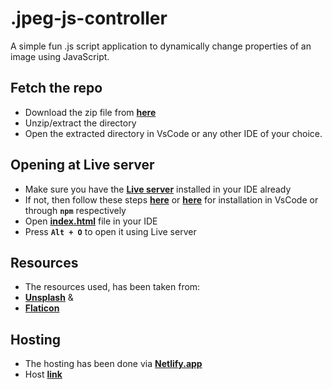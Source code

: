 # .jpeg-js-controller
A simple fun .js script application to dynamically change properties of an image using JavaScript.

## Fetch the repo
 - Download the zip file from [**here**](https://github.com/kxnyshk/.jpeg-js-controller/archive/refs/heads/master.zip)
 - Unzip/extract the directory
 - Open the extracted directory in VsCode or any other IDE of your choice.

## Opening at Live server
 - Make sure you have the [**Live server**](https://marketplace.visualstudio.com/items?itemName=ritwickdey.LiveServer) installed in your IDE already
 - If not, then follow these steps [**here**](https://marketplace.visualstudio.com/items?itemName=ritwickdey.LiveServer) or [**here**](https://www.npmjs.com/package/live-server) for installation in VsCode or through **`npm`** respectively
 - Open [**index.html**](https://github.com/kxnyshk/.jpeg-js-controller/blob/master/index.html) file in your IDE
 - Press **`Alt + O`** to open it using Live server

## Resources
 - The resources used, has been taken from:
  - [**Unsplash**](https://unsplash.com/) &
  - [**Flaticon**](https://www.flaticon.com/)

## Hosting
 - The hosting has been done via [**Netlify.app**](https://netlify.app)
 - Host [**link**](https://jpeg-js-controller.netlify.app)
